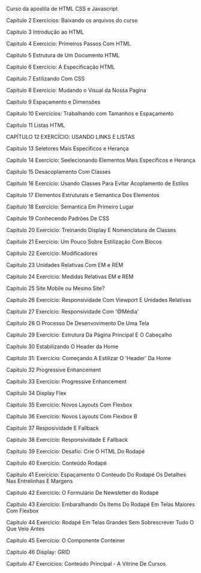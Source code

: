  Curso da apostila de HTML CSS e Javascript 

 Capitulo 2 Exercicios: Baixando os arquivos do curso

 Capitulo 3 Introdução ao HTML 

 Capitulo 4 Exercicio: Primeiros Passos Com HTML

 Capitulo 5 Estrutura de Um Documento HTML

 Capitulo 6 Exercicio: A Especificação HTML
 
 Capitulo 7 Estilizando Com CSS

 Capitulo 8 Exercicio: Mudando o Visual da Nossa Pagina

 Capitulo 9 Espaçamento e Dimensões

 Capitulo 10 Exercicios: Trabalhando com Tamanhos e Espaçamento

 Capitulo 11 Listas HTML

 CAPÍTULO 12 EXERCÍCIO: USANDO LINKS E LISTAS 

 Capitulo 13 Seletores Mais Específicos e Herança

 Capitulo 14 Exercício: Seelecionando Elementos Mais Especificos e Herança

 Capitulo 15 Desacoplamento Com Classes

 Capitulo 16 Exercício: Usando Classes Para Evitar Acoplamento de Estilos

 Capitulo 17 Elementos Estruturais e Semantica Dos Elementos

 Capitulo 18 Exercício: Semantica Em Primeiro Lugar

 Capitulo 19 Conhecendo Padrões De CSS

 Capitulo 20 Exercicio: Treinando Display E Nomenclatura de Classes 

 Capitulo 21 Exercício: Um Pouco Sobre Estilização Com Blocos

 Capitulo 22 Exercicio: Modificadores

 Capitulo 23 Unidades Relativas Com EM e REM

 Capitulo 24 Exercício: Medidas Relativas EM e REM

 Capitulo 25 Site Mobile ou Mesmo Site?

 Capitulo 26 Exercício: Responsividade Com Viewport E Unidades Relativas

 Capitulo 27 Exercício: Responsividade Com '@Média'

 Capitulo 28 O Processo De Desenvovimento De Uma Tela

 Capitulo 29 Exercício: Estrutura Da Página Principal E O Cabeçalho 

 Capitulo 30 Estabilizando O Header da Home

 Capitulo 31: Exercício: Começando A Estilizar O 'Header' Da Home

 Capitulo 32 Progressive Enhancement 

 Capitulo 33 Exercício: Progressive Enhancement
 
 Capitulo 34 Display Flex

 Capitulo 35 Exercício: Novos Layouts Com Flexbox

 Capitulo 36 Exercício: Novos Layouts Com Flexbox B

 Capitulo 37 Resposividade E Fallback 

 Capitulo 38 Exercício: Responsividade E Fallback

 Capitulo 39 Exercício: Desafio: Crie O HTML Do Rodapé

 Capitulo 40 Exercício: Conteúdo Rodapé

 Capitulo 41 Exercício: Espaçamento O Conteudo Do Rodapé
             Os Detalhes Nas Entrelinhas E Margens

 Capitulo 42 Exercício: O Formulário De Newsletter do Rodapé

 Capitulo 43 Exercício: Embaralhando Os Items Do Rodapé Em 
             Telas Maiores Com Flexbox

 Capitulo 44 Exercício: Rodapé Em Telas Grandes Sem Sobrescrever
             Tudo O Que Veio Antes

 Capitulo 45 Exercício: O Componente Conteiner

 Capitulo 46 Display: GRID

 Capitulo 47 Exercicios: Conteúdo Principal - A Vitrine De
             Cursos
             
                                                  

 